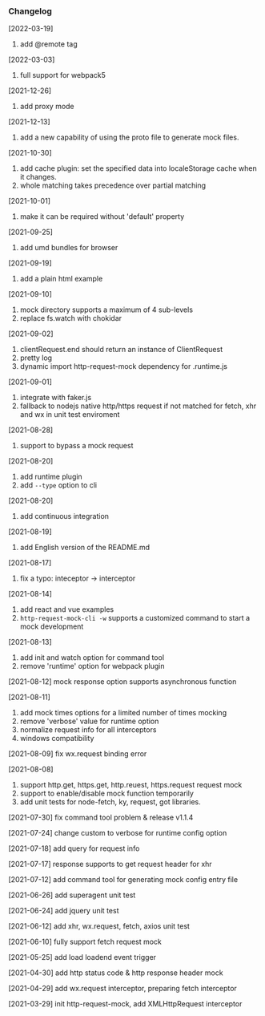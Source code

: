 ### Changelog
[2022-03-19]
1. add @remote tag

[2022-03-03]
1. full support for webpack5

[2021-12-26]
1. add proxy mode

[2021-12-13]
1. add a new capability of using the proto file to generate mock files.

[2021-10-30]
1. add cache plugin: set the specified data into localeStorage cache when it changes.
2. whole matching takes precedence over partial matching

[2021-10-01]
1. make it can be required without 'default' property

[2021-09-25]
1. add umd bundles for browser

[2021-09-19]
1. add a plain html example

[2021-09-10]
1. mock directory supports a maximum of 4 sub-levels
2. replace fs.watch with chokidar

[2021-09-02]
1. clientRequest.end should return an instance of ClientRequest
2. pretty log
3. dynamic import http-request-mock dependency for .runtime.js

[2021-09-01]
1. integrate with faker.js
2. fallback to nodejs native http/https request if not matched for fetch, xhr and wx in unit test enviroment


[2021-08-28]
1. support to bypass a mock request

[2021-08-20]
1. add runtime plugin
2. add `--type` option to cli

[2021-08-20]
1. add continuous integration

[2021-08-19]
1. add English version of the README.md

[2021-08-17]
1. fix a typo: inteceptor -> interceptor

[2021-08-14]
1. add react and vue examples
2. `http-request-mock-cli -w` supports a customized command to start a mock development

[2021-08-13]
1. add init and watch option for command tool
2. remove 'runtime' option for webpack plugin

[2021-08-12] mock response option supports asynchronous function

[2021-08-11]
1. add mock times options for a limited number of times mocking
2. remove 'verbose' value for runtime option
3. normalize request info for all interceptors
4. windows compatibility

[2021-08-09] fix wx.request binding error

[2021-08-08]
1. support http.get, https.get, http.reuest, https.request request mock
2. support to enable/disable mock function temporarily
3. add unit tests for node-fetch, ky, request, got libraries.

[2021-07-30] fix command tool problem & release v1.1.4

[2021-07-24] change custom to verbose for runtime config option

[2021-07-18] add query for request info

[2021-07-17] response supports to get request header for xhr

[2021-07-12] add command tool for generating mock config entry file

[2021-06-26] add superagent unit test

[2021-06-24] add jquery unit test

[2021-06-12] add xhr, wx.request, fetch, axios unit test

[2021-06-10] fully support fetch request mock

[2021-05-25] add load loadend event trigger

[2021-04-30] add http status code & http response header mock

[2021-04-29] add wx.request interceptor, preparing fetch interceptor

[2021-03-29] init http-request-mock, add XMLHttpRequest interceptor

